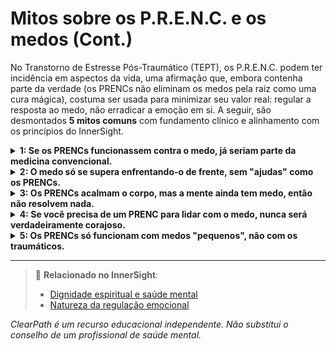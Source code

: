 # Mitos sobre os P.R.E.N.C. e os medos (Cont.)

No Transtorno de Estresse Pós-Traumático (TEPT), os P.R.E.N.C. podem ter incidência em aspectos da vida, uma afirmação que, embora contenha parte da verdade (os PRENCs não eliminam os medos pela raiz como uma cura mágica), costuma ser usada para minimizar seu valor real: regular a resposta ao medo, não erradicar a emoção em si. A seguir, são desmontados **5 mitos comuns** com fundamento clínico e alinhamento com os princípios do InnerSight.

<details>
<summary><strong>1: Se os PRENCs funcionassem contra o medo, já seriam parte da medicina convencional.</strong></summary>

<strong>Realidade:</strong> Muitos PRENCs <em>estão sendo integrados</em> em abordagens clínicas (como o grounding no EMDR ou o uso de objetos sensoriais em terapia ocupacional). A medicina convencional avança lentamente, mas isso não invalida o que já ajuda milhares de pessoas em seu dia a dia.
</details>

<details>
<summary><strong>2: O medo só se supera enfrentando-o de frente, sem "ajudas" como os PRENCs.</strong></summary>

<strong>Realidade:</strong> Enfrentar o medo sem regulação pode retraumatizar. O cérebro em estado de alarme não aprende; apenas sobrevive. Os PRENCs permitem enfrentar o medo desde um estado de <em>segurança relativa</em>, o que sim gera aprendizagem e resiliência.
</details>

<details>
<summary><strong>3: Os PRENCs acalmam o corpo, mas a mente ainda tem medo, então não resolvem nada.</strong></summary>

<strong>Realidade:</strong> Corpo e mente estão conectados. Acalmar o corpo <em>muda a experiência mental</em> do medo. Quando o coração deixa de acelerar e a respiração se normaliza, os pensamentos catastróficos perdem força. É uma mudança fisiológica que transforma a percepção.
</details>

<details>
<summary><strong>4: Se você precisa de um PRENC para lidar com o medo, nunca será verdadeiramente corajoso.</strong></summary>

<strong>Realidade:</strong> A coragem não é ausência de medo, mas ação apesar do medo. Usar um PRENC para poder agir —dar um passo, pedir ajuda, sair de casa— é um ato de coragem profunda. As ferramentas não subtraem mérito; o amplificam.
</details>

<details>
<summary><strong>5: Os PRENCs só funcionam com medos "pequenos", não com os traumáticos.</strong></summary>

<strong>Realidade:</strong> Precisamente no TEPT, onde o medo é intenso e fisiológico, os PRENCs são mais necessários. Flashbacks, hipervigilância ou dissociação não se controlam com a vontade, mas com estratégias sensoriais e somáticas. Os PRENCs são aliados essenciais no medo pós-traumático.
</details>

---

> 🔗 **Relacionado no InnerSight**:  
> - [Dignidade espiritual e saúde mental](https://inner-clarity.github.io/InnerSight/pt#dignidade-espiritual-e-saúde-mental)  
> - [Natureza da regulação emocional](https://inner-clarity.github.io/InnerSight/pt#natureza-da-regulação-emocional)

*ClearPath é um recurso educacional independente. Não substitui o conselho de um profissional de saúde mental.*






